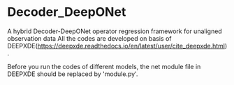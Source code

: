 # Decoder_DeepONet
A hybrid  Decoder-DeepONet operator regression framework for unaligned observation data
All the codes are developed on basis of DEEPXDE(https://deepxde.readthedocs.io/en/latest/user/cite_deepxde.html).

Before you run the codes of different models, the net module file in DEEPXDE should be replaced by 'module.py'.
